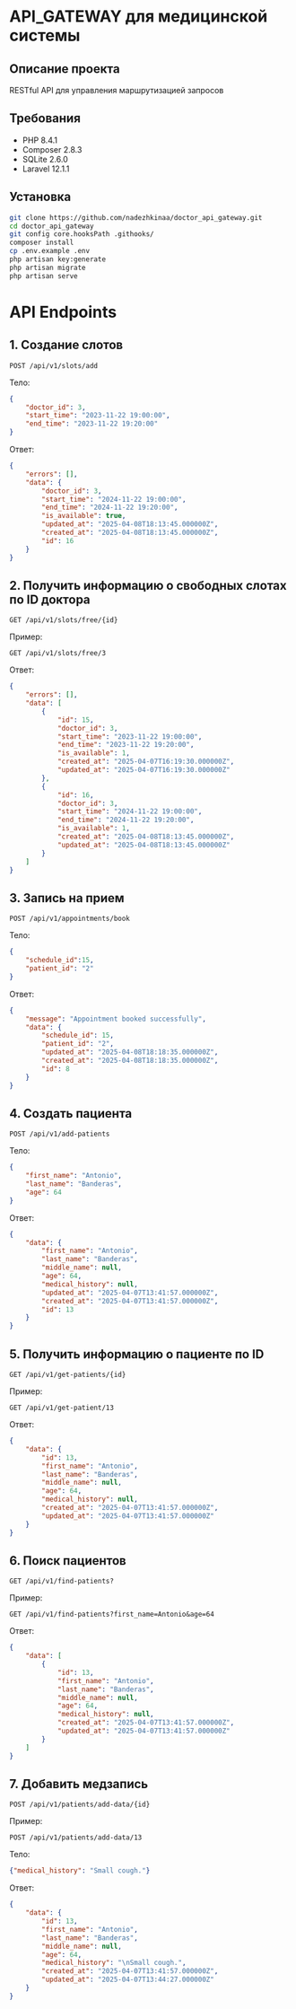 
# API_GATEWAY для медицинской системы

## Описание проекта
RESTful API для управления маршрутизацией запросов

## Требования
- PHP 8.4.1
- Composer 2.8.3
- SQLite 2.6.0
- Laravel 12.1.1
  
## Установка
```bash
git clone https://github.com/nadezhkinaa/doctor_api_gateway.git
cd doctor_api_gateway
git config core.hooksPath .githooks/
composer install
cp .env.example .env
php artisan key:generate
php artisan migrate
php artisan serve
```

# API Endpoints
## 1. Создание слотов
```POST /api/v1/slots/add```

Тело:

```json
{
    "doctor_id": 3,
    "start_time": "2023-11-22 19:00:00",
    "end_time": "2023-11-22 19:20:00"
}
```
Ответ:
```json
{
    "errors": [],
    "data": {
        "doctor_id": 3,
        "start_time": "2024-11-22 19:00:00",
        "end_time": "2024-11-22 19:20:00",
        "is_available": true,
        "updated_at": "2025-04-08T18:13:45.000000Z",
        "created_at": "2025-04-08T18:13:45.000000Z",
        "id": 16
    }
}
```
## 2. Получить информацию о свободных слотах по ID доктора

```GET /api/v1/slots/free/{id}```

Пример:

```GET /api/v1/slots/free/3```

Ответ:
```json
{
    "errors": [],
    "data": [
        {
            "id": 15,
            "doctor_id": 3,
            "start_time": "2023-11-22 19:00:00",
            "end_time": "2023-11-22 19:20:00",
            "is_available": 1,
            "created_at": "2025-04-07T16:19:30.000000Z",
            "updated_at": "2025-04-07T16:19:30.000000Z"
        },
        {
            "id": 16,
            "doctor_id": 3,
            "start_time": "2024-11-22 19:00:00",
            "end_time": "2024-11-22 19:20:00",
            "is_available": 1,
            "created_at": "2025-04-08T18:13:45.000000Z",
            "updated_at": "2025-04-08T18:13:45.000000Z"
        }
    ]
}
```
## 3. Запись на прием

```POST /api/v1/appointments/book```

Тело:

```json
{
    "schedule_id":15,
    "patient_id": "2"
}
```

Ответ:

```json
{
    "message": "Appointment booked successfully",
    "data": {
        "schedule_id": 15,
        "patient_id": "2",
        "updated_at": "2025-04-08T18:18:35.000000Z",
        "created_at": "2025-04-08T18:18:35.000000Z",
        "id": 8
    }
}
```
## 4. Создать пациента
```POST /api/v1/add-patients```

Тело:

```json
{
    "first_name": "Antonio",
    "last_name": "Banderas",
    "age": 64
}
```
Ответ:
```json
{
    "data": {
        "first_name": "Antonio",
        "last_name": "Banderas",
        "middle_name": null,
        "age": 64,
        "medical_history": null,
        "updated_at": "2025-04-07T13:41:57.000000Z",
        "created_at": "2025-04-07T13:41:57.000000Z",
        "id": 13
    }
}
```
## 5. Получить информацию о пациенте по ID

```GET /api/v1/get-patients/{id}```

Пример:

```GET /api/v1/get-patient/13```

Ответ:
```json
{
    "data": {
        "id": 13,
        "first_name": "Antonio",
        "last_name": "Banderas",
        "middle_name": null,
        "age": 64,
        "medical_history": null,
        "created_at": "2025-04-07T13:41:57.000000Z",
        "updated_at": "2025-04-07T13:41:57.000000Z"
    }
}
```
## 6. Поиск пациентов

```GET /api/v1/find-patients?```

Пример:

```GET /api/v1/find-patients?first_name=Antonio&age=64```

Ответ:

```json
{
    "data": [
        {
            "id": 13,
            "first_name": "Antonio",
            "last_name": "Banderas",
            "middle_name": null,
            "age": 64,
            "medical_history": null,
            "created_at": "2025-04-07T13:41:57.000000Z",
            "updated_at": "2025-04-07T13:41:57.000000Z"
        }
    ]
}
```
## 7. Добавить медзапись

```POST /api/v1/patients/add-data/{id}```

Пример:

```POST /api/v1/patients/add-data/13```

Тело:

```json
{"medical_history": "Small cough."}
```
Ответ:

```json
{
    "data": {
        "id": 13,
        "first_name": "Antonio",
        "last_name": "Banderas",
        "middle_name": null,
        "age": 64,
        "medical_history": "\nSmall cough.",
        "created_at": "2025-04-07T13:41:57.000000Z",
        "updated_at": "2025-04-07T13:44:27.000000Z"
    }
}

```
